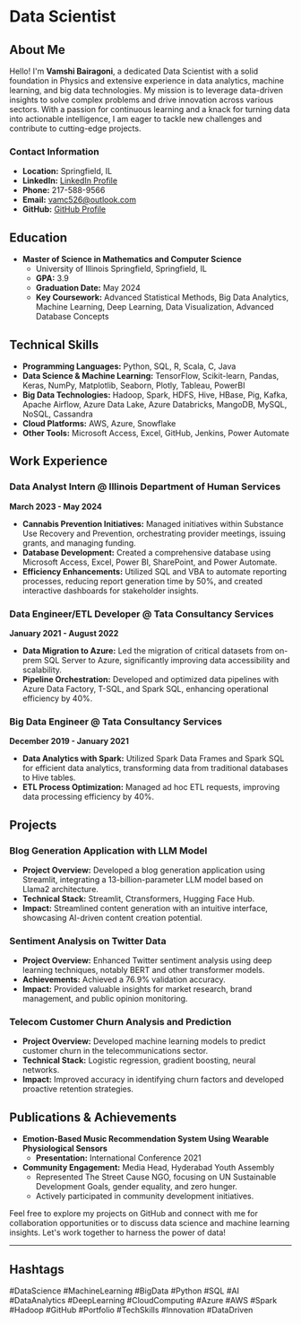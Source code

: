 # Data Scientist

## About Me
Hello! I'm **Vamshi Bairagoni**, a dedicated Data Scientist with a solid foundation in Physics and extensive experience in data analytics, machine learning, and big data technologies. My mission is to leverage data-driven insights to solve complex problems and drive innovation across various sectors. With a passion for continuous learning and a knack for turning data into actionable intelligence, I am eager to tackle new challenges and contribute to cutting-edge projects.

### Contact Information
- **Location:** Springfield, IL
- **LinkedIn:** [LinkedIn Profile](#)
- **Phone:** 217-588-9566
- **Email:** vamc526@outlook.com
- **GitHub:** [GitHub Profile](#)

## Education
- **Master of Science in Mathematics and Computer Science**
  - University of Illinois Springfield, Springfield, IL
  - **GPA:** 3.9
  - **Graduation Date:** May 2024
  - **Key Coursework:** Advanced Statistical Methods, Big Data Analytics, Machine Learning, Deep Learning, Data Visualization, Advanced Database Concepts



## Technical Skills
- **Programming Languages:** Python, SQL, R, Scala, C, Java
- **Data Science & Machine Learning:** TensorFlow, Scikit-learn, Pandas, Keras, NumPy, Matplotlib, Seaborn, Plotly, Tableau, PowerBI
- **Big Data Technologies:** Hadoop, Spark, HDFS, Hive, HBase, Pig, Kafka, Apache Airflow, Azure Data Lake, Azure Databricks, MangoDB, MySQL, NoSQL, Cassandra
- **Cloud Platforms:** AWS, Azure, Snowflake
- **Other Tools:** Microsoft Access, Excel, GitHub, Jenkins, Power Automate

## Work Experience
### Data Analyst Intern @ Illinois Department of Human Services
**March 2023 - May 2024**

- **Cannabis Prevention Initiatives:** Managed initiatives within Substance Use Recovery and Prevention, orchestrating provider meetings, issuing grants, and managing funding.
- **Database Development:** Created a comprehensive database using Microsoft Access, Excel, Power BI, SharePoint, and Power Automate.
- **Efficiency Enhancements:** Utilized SQL and VBA to automate reporting processes, reducing report generation time by 50%, and created interactive dashboards for stakeholder insights.

### Data Engineer/ETL Developer @ Tata Consultancy Services
**January 2021 - August 2022**

- **Data Migration to Azure:** Led the migration of critical datasets from on-prem SQL Server to Azure, significantly improving data accessibility and scalability.
- **Pipeline Orchestration:** Developed and optimized data pipelines with Azure Data Factory, T-SQL, and Spark SQL, enhancing operational efficiency by 40%.

### Big Data Engineer @ Tata Consultancy Services
**December 2019 - January 2021**

- **Data Analytics with Spark:** Utilized Spark Data Frames and Spark SQL for efficient data analytics, transforming data from traditional databases to Hive tables.
- **ETL Process Optimization:** Managed ad hoc ETL requests, improving data processing efficiency by 40%.

## Projects
### Blog Generation Application with LLM Model
- **Project Overview:** Developed a blog generation application using Streamlit, integrating a 13-billion-parameter LLM model based on Llama2 architecture.
- **Technical Stack:** Streamlit, Ctransformers, Hugging Face Hub.
- **Impact:** Streamlined content generation with an intuitive interface, showcasing AI-driven content creation potential.


### Sentiment Analysis on Twitter Data
- **Project Overview:** Enhanced Twitter sentiment analysis using deep learning techniques, notably BERT and other transformer models.
- **Achievements:** Achieved a 76.9% validation accuracy.
- **Impact:** Provided valuable insights for market research, brand management, and public opinion monitoring.


### Telecom Customer Churn Analysis and Prediction
- **Project Overview:** Developed machine learning models to predict customer churn in the telecommunications sector.
- **Technical Stack:** Logistic regression, gradient boosting, neural networks.
- **Impact:** Improved accuracy in identifying churn factors and developed proactive retention strategies.


## Publications & Achievements
- **Emotion-Based Music Recommendation System Using Wearable Physiological Sensors**
  - **Presentation:** International Conference 2021
- **Community Engagement:** Media Head, Hyderabad Youth Assembly
  - Represented The Street Cause NGO, focusing on UN Sustainable Development Goals, gender equality, and zero hunger.
  - Actively participated in community development initiatives.

Feel free to explore my projects on GitHub and connect with me for collaboration opportunities or to discuss data science and machine learning insights. Let's work together to harness the power of data!

---

## Hashtags
#DataScience #MachineLearning #BigData #Python #SQL #AI #DataAnalytics #DeepLearning #CloudComputing #Azure #AWS #Spark #Hadoop #GitHub #Portfolio #TechSkills #Innovation #DataDriven

